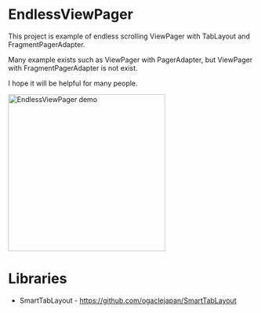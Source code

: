 # EndlessViewPager

This project is example of endless scrolling ViewPager with TabLayout and FragmentPagerAdapter.

Many example exists such as ViewPager with PagerAdapter, but ViewPager with FragmentPagerAdapter is not exist.

I hope it will be helpful for many people.

<a href="https://github.com/bowyer-app/EndlessViewPager/blob/master/demo/demo.gif" target="_blank"><img src="https://github.com/bowyer-app/EndlessViewPager/blob/master/demo/demo.gif" alt="EndlessViewPager demo" width=320></a>

# Libraries
- SmartTabLayout - https://github.com/ogaclejapan/SmartTabLayout
